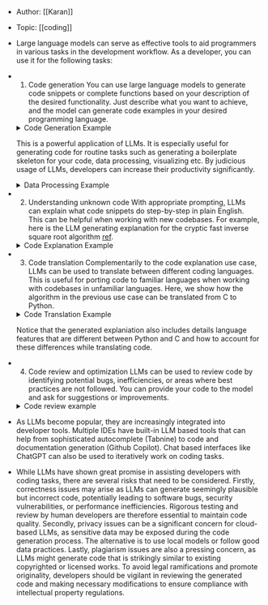 - Author: [[Karan]]
- Topic: [[coding]]

- Large language models can serve as effective tools to aid programmers in various tasks in the development workflow. As a developer, you can use it for the following tasks:

- 1) Code generation
  You can use large language models to generate code snippets or complete functions based on your description of the desired functionality. Just describe what you want to achieve, and the model can generate code examples in your desired programming language.
  <details>
  <summary>Code Generation Example</summary>
  Prompt: 
  Generate a Python function to calculate the factorial of a given number using recursion.
  
  Response:
  Here is a Python function to calculate the factorial of a given number using recursion:
  ```python
  def factorial(n):
    if n == 0 or n == 1:
        return 1
    else:
        return n * factorial(n - 1)
  ```
  You can use this function by calling it with an integer argument:
  ```python
  number = 5
  result = factorial(number)
  print(f"The factorial of {number} is {result}")
  
  ```
  
  </details>
  
  This is a powerful application of LLMs. It is especially useful for generating code for routine tasks such as generating a boilerplate skeleton for your code, data processing, visualizing etc. By judicious usage of LLMs, developers can increase their productivity significantly.
  <details>
  <summary>Data Processing Example</summary>
    Prompt: I have a data file in the following format. Can you give me python code to ingest it in numpy arrays? 
   
    ```
        #         x                     Re                     Im
         -4.99500000000000E+001 -5.57541828426198E-008 -3.06816134884779E-008
         -4.98000000000000E+001 -9.57917273273037E-008 -5.74371168483930E-008
         -4.96500000000000E+001 -9.95225108104532E-008 -6.87007629864362E-008
         -4.95000000000000E+001 -7.10738204811394E-008 -6.10088966575734E-008
  
    ```
  
    Response:
    To ingest this data file into NumPy arrays, you can use the following Python code:
    
    ```
        import numpy as np
  
        filename = 'data.txt'  # Replace with the path to your data file
  
        # Load the data into a NumPy array, skipping the first row (header)
        data = np.loadtxt(filename, skiprows=1)
  
        # Split the data into separate arrays for x, Re, and Im
        x = data[:, 0]
        Re = data[:, 1]
        Im = data[:, 2]
  
        # Print the arrays to check the results
        print("x:", x)
        print("Re:", Re)
        print("Im:", Im)
  
    ```
  This code assumes that your data file is in plain text format with columns separated by whitespace. If the data file has a different delimiter, you can specify it using the `delimiter` parameter in the `np.loadtxt()` function, e.g., `delimiter=','` for comma-separated values.
  </details>

- 2) Understanding unknown code
  With appropriate prompting, LLMs can explain what code snippets do step-by-step in plain English. This can be helpful when working with new codebases. For example, here is the LLM generating explanation for the cryptic fast inverse square root algorithm [ref](https://en.wikipedia.org/wiki/Fast_inverse_square_root).
  <details>
  <summary>Code Explanation Example</summary>
  Prompt: What does this code snippet do?
  
    ```c
    float Q_rsqrt( float number)
    {
        long i;
        float x2, y;
        const float threehalfs = 1.5F;
        x2 = number * 0.5F;
        y  = number;
        i  = * ( long * ) &y;                       // evil floating point bit level hacking
        i  = 0x5f3759df - ( i >> 1 );             
        y  = * ( float * ) &i;
        y  = y * ( threehalfs - ( x2 * y * y ) );   // 1st iteration
        //	y  = y * ( threehalfs - ( x2 * y * y ) );   // 2nd iteration, this can be removed
  
        return y;
    }
    ```
    
    Response:
    
    ```
    This code snippet is implementing an algorithm called "fast inverse square root" which approximates the inverse square root of a floating point number with high speed.
  
  The algorithm is based on bit manipulation and has a long history of optimization in the video game industry, where it was used for the first time in the Quake III Arena game to compute lighting effects faster.
  
  The code takes a floating point number as input and returns an approximation of its inverse square root as output.
  
  The algorithm uses a constant `threehalfs` equal to 1.5F and performs some bit-level operations on the input number to initialize a long integer `i`. Then, it performs one iteration of the following equation:
  
  y = y * ( threehalfs - ( x2 * y * y ) )
  
  where `y` is initialized to the input number, and `x2` is the input number divided by two.
  
  The algorithm can be improved by adding a second iteration of the same equation, but this is commented out in the code.
  
  It's important to note that this algorithm is not as accurate as the standard library function `sqrt()`, but it's significantly faster. This approximation may be sufficient for some applications where speed is more important than precision.
    ```
    
  </details>

- 3) Code translation
  Complementarily to the code explanation use case, LLMs can be used to translate between different coding languages. This is useful for porting code to familiar languages when working with codebases in unfamiliar languages. Here, we show how the algorithm in the previous use case can be translated from C to Python.
  <details>
  <summary>Code Translation Example</summary>
  Prompt: Translate this code snippet to Python
    ```c
    float Q_rsqrt( float number )
    {
        long i;
        float x2, y;
        const float threehalfs = 1.5F;
  
        x2 = number * 0.5F;
        y  = number;
        i  = * ( long * ) &y;                       // evil floating point bit level hacking
        i  = 0x5f3759df - ( i >> 1 );               
        y  = * ( float * ) &i;
        y  = y * ( threehalfs - ( x2 * y * y ) );   // 1st iteration
    //	y  = y * ( threehalfs - ( x2 * y * y ) );   // 2nd iteration, this can be removed
  
        return y;
    }
    ```
  Response:
  Here's the Python translation of the provided C code:
    ```python
        import struct
  
        def Q_rsqrt(number):
            x2 = number * 0.5
            y = number
            i = struct.unpack('i', struct.pack('f', y))[0]
            i = 0x5f3759df - (i >> 1)
            y = struct.unpack('f', struct.pack('i', i))[0]
            y = y * (1.5 - (x2 * y * y))
            return y
    
    ```
  
  Note that Python does not have a `long` data type, so we use `int` instead. The `struct` module is used to perform the bit-level manipulation of the floating point number. Also, since `0.5F` is not a valid syntax in Python, we just use `0.5` instead.
   </details>
  
  
  
  Notice that the generated explaniation also includes details language features that are different between Python and C and how to account for these differences while translating code.

- 4) Code review and optimization
  LLMs can be used to review code by identifying potential bugs, inefficiencies, or areas where best practices are not followed. You can provide your code to the model and ask for suggestions or improvements.
  <details>
  <summary>Code review example</summary>
  Prompt:
  Here's a Python function I wrote to calculate the sum of squares of a list of numbers. Can you review it and suggest any improvements?
  
  ```python
  
  def sum_of_squares(numbers):
    total = 0
    for number in numbers:
        total += number ** 2
    return total
  
  ```
  
  Response:
  
  Your function looks good, but you can make it more concise and Pythonic by using a list comprehension and the built-in `sum()` function. Here's an updated version of your function:
  
  def sum_of_squares(numbers):
    return sum(number ** 2 for number in numbers)
  </details>

- As LLMs become popular, they are increasingly integrated into developer tools. Multiple IDEs have built-in LLM based tools that can help from sophisticated autocomplete (Tabnine) to code and documentation generation (Github Copilot). Chat based interfaces like ChatGPT can also be used to iteratively work on coding tasks.
  
- While LLMs have shown great promise in assisting developers with coding tasks, there are several risks that need to be considered. Firstly, correctness issues may arise as LLMs can generate seemingly plausible but incorrect code, potentially leading to software bugs, security vulnerabilities, or performance inefficiencies. Rigorous testing and review by human developers are therefore essential to maintain code quality. Secondly, privacy issues can be a significant concern for cloud-based LLMs, as sensitive data may be exposed during the code generation process. The alternative is to use local models or follow good data practices. Lastly, plagiarism issues are also a pressing concern, as LLMs might generate code that is strikingly similar to existing copyrighted or licensed works. To avoid legal ramifications and promote originality, developers should be vigilant in reviewing the generated code and making necessary modifications to ensure compliance with intellectual property regulations.
